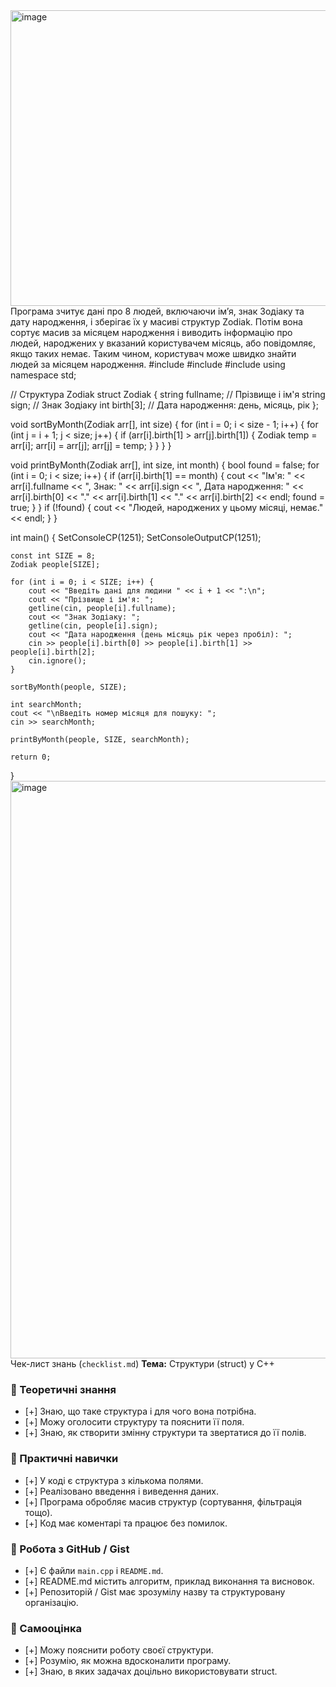 <img width="972" height="473" alt="image" src="https://github.com/user-attachments/assets/954ed8e4-fb23-4b67-a6d6-202514c0ca8d" />
Програма зчитує дані про 8 людей, включаючи ім’я, знак Зодіаку та дату народження, і зберігає їх у масиві структур Zodiak. Потім вона сортує масив за місяцем народження і виводить інформацію про людей, народжених у вказаний користувачем місяць, або повідомляє, якщо таких немає. Таким чином, користувач може швидко знайти людей за місяцем народження.
#include <iostream>
#include <string>
#include <windows.h> 
using namespace std;

// Структура Zodiak
struct Zodiak {
    string fullname;   // Прізвище і ім'я
    string sign;       // Знак Зодіаку
    int birth[3];      // Дата народження: день, місяць, рік
};

void sortByMonth(Zodiak arr[], int size) {
    for (int i = 0; i < size - 1; i++) {
        for (int j = i + 1; j < size; j++) {
            if (arr[i].birth[1] > arr[j].birth[1]) { 
                Zodiak temp = arr[i];
                arr[i] = arr[j];
                arr[j] = temp;
            }
        }
    }
}

void printByMonth(Zodiak arr[], int size, int month) {
    bool found = false;
    for (int i = 0; i < size; i++) {
        if (arr[i].birth[1] == month) {
            cout << "Ім'я: " << arr[i].fullname
                << ", Знак: " << arr[i].sign
                << ", Дата народження: "
                << arr[i].birth[0] << "."
                << arr[i].birth[1] << "."
                << arr[i].birth[2] << endl;
            found = true;
        }
    }
    if (!found) {
        cout << "Людей, народжених у цьому місяці, немає." << endl;
    }
}

int main() {
    SetConsoleCP(1251);
    SetConsoleOutputCP(1251);

    const int SIZE = 8;
    Zodiak people[SIZE];

    for (int i = 0; i < SIZE; i++) {
        cout << "Введіть дані для людини " << i + 1 << ":\n";
        cout << "Прізвище і ім'я: ";
        getline(cin, people[i].fullname);
        cout << "Знак Зодіаку: ";
        getline(cin, people[i].sign);
        cout << "Дата народження (день місяць рік через пробіл): ";
        cin >> people[i].birth[0] >> people[i].birth[1] >> people[i].birth[2];
        cin.ignore();
    }

    sortByMonth(people, SIZE);

    int searchMonth;
    cout << "\nВведіть номер місяця для пошуку: ";
    cin >> searchMonth;

    printByMonth(people, SIZE, searchMonth);

    return 0;
}
<img width="1777" height="924" alt="image" src="https://github.com/user-attachments/assets/a4da60a7-ff6d-40b1-8187-2f31f115616f" />
Чек-лист знань (`checklist.md`)
**Тема:** Структури (struct) у C++
### 🔹 Теоретичні знання
- [+] Знаю, що таке структура і для чого вона потрібна.  
- [+] Можу оголосити структуру та пояснити її поля.  
- [+] Знаю, як створити змінну структури та звертатися до її полів.  

### 🔹 Практичні навички
- [+] У коді є структура з кількома полями.  
- [+] Реалізовано введення і виведення даних.  
- [+] Програма обробляє масив структур (сортування, фільтрація тощо).  
- [+] Код має коментарі та працює без помилок.  

### 🔹 Робота з GitHub / Gist
- [+] Є файли `main.cpp` і `README.md`.  
- [+] README.md містить алгоритм, приклад виконання та висновок.  
- [+] Репозиторій / Gist має зрозумілу назву та структуровану організацію.  

### 🔹 Самооцінка
- [+] Можу пояснити роботу своєї структури.  
- [+] Розумію, як можна вдосконалити програму.  
- [+] Знаю, в яких задачах доцільно використовувати struct.
